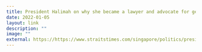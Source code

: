 ```yaml
---
title: President Halimah on why she became a lawyer and advocate for gender equality
date: 2022-01-05
layout: link
description: ""
image: ""
external: https://https://www.straitstimes.com/singapore/politics/president-halimah-on-why-she-became-a-lawyer-and-advocate-for-gender-equality
---
```

